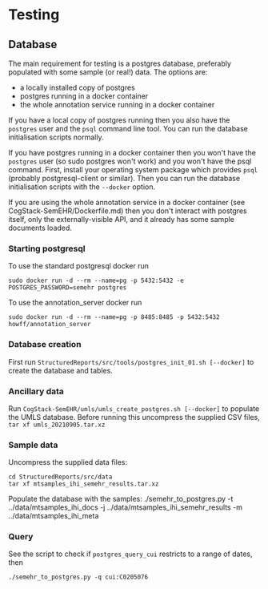 # Testing

## Database

The main requirement for testing is a postgres database, preferably
populated with some sample (or real!) data. The options are:

- a locally installed copy of postgres
- postgres running in a docker container
- the whole annotation service running in a docker container

If you have a local copy of postgres running then you also have the `postgres` user
and the `psql` command line tool. You can run the database initialisation scripts
normally.

If you have postgres running in a docker container then you won't have the
`postgres` user (so sudo postgres won't work) and you won't have the psql command.
First, install your operating system package which provides `psql` (probably
postgresql-client or similar). Then you can run the database initialisation scripts
with the `--docker` option.

If you are using the whole annotation service in a docker container
(see CogStack-SemEHR/Dockerfile.md) then you don't interact with postgres itself,
only the externally-visible API, and it already has some sample documents loaded.

### Starting postgresql

To use the standard postgresql docker run

```
sudo docker run -d --rm --name=pg -p 5432:5432 -e POSTGRES_PASSWORD=semehr postgres
```

To use the annotation_server docker run

```
sudo docker run -d --rm --name=pg -p 8485:8485 -p 5432:5432 howff/annotation_server
```

### Database creation

First run `StructuredReports/src/tools/postgres_init_01.sh [--docker]` to create the
database and tables.

### Ancillary data

Run `CogStack-SemEHR/umls/umls_create_postgres.sh [--docker]` to populate the UMLS
database. Before running this uncompress the supplied CSV files, `tar xf umls_20210905.tar.xz`

### Sample data

Uncompress the supplied data files:

```
cd StructuredReports/src/data
tar xf mtsamples_ihi_semehr_results.tar.xz
```

Populate the database with the samples:
./semehr_to_postgres.py -t ../data/mtsamples_ihi_docs -j ../data/mtsamples_ihi_semehr_results -m ../data/mtsamples_ihi_meta

### Query

See the script to check if `postgres_query_cui` restricts to a range of dates, then

```
./semehr_to_postgres.py -q cui:C0205076
```
